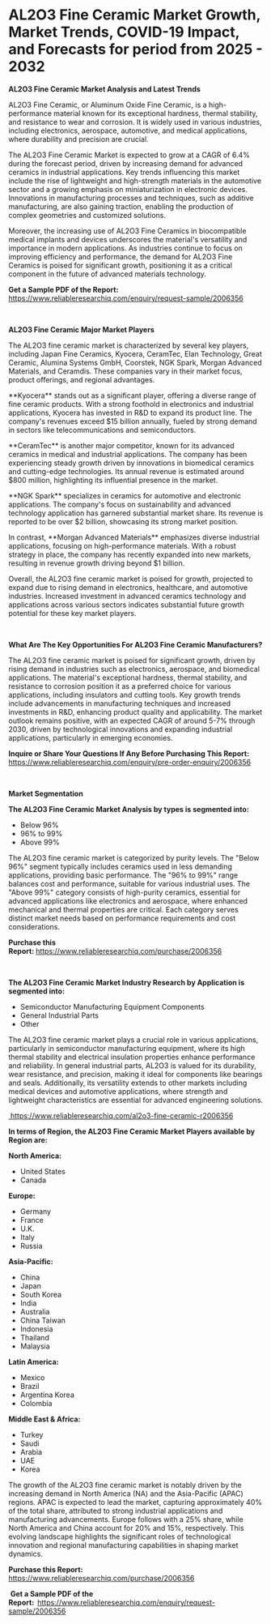 <p><h1>AL2O3 Fine Ceramic Market Growth, Market Trends, COVID-19 Impact, and Forecasts for period from 2025 - 2032</h1></p><p><strong>AL2O3 Fine Ceramic Market Analysis and Latest Trends</strong></p>
<p><p>AL2O3 Fine Ceramic, or Aluminum Oxide Fine Ceramic, is a high-performance material known for its exceptional hardness, thermal stability, and resistance to wear and corrosion. It is widely used in various industries, including electronics, aerospace, automotive, and medical applications, where durability and precision are crucial.</p><p>The AL2O3 Fine Ceramic Market is expected to grow at a CAGR of 6.4% during the forecast period, driven by increasing demand for advanced ceramics in industrial applications. Key trends influencing this market include the rise of lightweight and high-strength materials in the automotive sector and a growing emphasis on miniaturization in electronic devices. Innovations in manufacturing processes and techniques, such as additive manufacturing, are also gaining traction, enabling the production of complex geometries and customized solutions. </p><p>Moreover, the increasing use of AL2O3 Fine Ceramics in biocompatible medical implants and devices underscores the material's versatility and importance in modern applications. As industries continue to focus on improving efficiency and performance, the demand for AL2O3 Fine Ceramics is poised for significant growth, positioning it as a critical component in the future of advanced materials technology.</p></p>
<p><strong>Get a Sample PDF of the Report:&nbsp;</strong> <a href="https://www.reliableresearchiq.com/enquiry/request-sample/2006356?utm_campaign=3593&utm_medium=2&utm_source=Github&utm_content=ia&utm_term=15042025&utm_id=al2o3-fine-ceramic">https://www.reliableresearchiq.com/enquiry/request-sample/2006356</a></p>
<p>&nbsp;</p>
<p><strong>AL2O3 Fine Ceramic Major Market Players</strong></p>
<p><p>The AL2O3 fine ceramic market is characterized by several key players, including Japan Fine Ceramics, Kyocera, CeramTec, Elan Technology, Great Ceramic, Alumina Systems GmbH, Coorstek, NGK Spark, Morgan Advanced Materials, and Ceramdis. These companies vary in their market focus, product offerings, and regional advantages.</p><p>**Kyocera** stands out as a significant player, offering a diverse range of fine ceramic products. With a strong foothold in electronics and industrial applications, Kyocera has invested in R&D to expand its product line. The company's revenues exceed $15 billion annually, fueled by strong demand in sectors like telecommunications and semiconductors.</p><p>**CeramTec** is another major competitor, known for its advanced ceramics in medical and industrial applications. The company has been experiencing steady growth driven by innovations in biomedical ceramics and cutting-edge technologies. Its annual revenue is estimated around $800 million, highlighting its influential presence in the market.</p><p>**NGK Spark** specializes in ceramics for automotive and electronic applications. The company's focus on sustainability and advanced technology application has garnered substantial market share. Its revenue is reported to be over $2 billion, showcasing its strong market position.</p><p>In contrast, **Morgan Advanced Materials** emphasizes diverse industrial applications, focusing on high-performance materials. With a robust strategy in place, the company has recently expanded into new markets, resulting in revenue growth driving beyond $1 billion.</p><p>Overall, the AL2O3 fine ceramic market is poised for growth, projected to expand due to rising demand in electronics, healthcare, and automotive industries. Increased investment in advanced ceramics technology and applications across various sectors indicates substantial future growth potential for these key market players.</p></p>
<p>&nbsp;</p>
<p><strong>What Are The Key Opportunities For AL2O3 Fine Ceramic Manufacturers?</strong></p>
<p><p>The AL2O3 fine ceramic market is poised for significant growth, driven by rising demand in industries such as electronics, aerospace, and biomedical applications. The material's exceptional hardness, thermal stability, and resistance to corrosion position it as a preferred choice for various applications, including insulators and cutting tools. Key growth trends include advancements in manufacturing techniques and increased investments in R&D, enhancing product quality and applicability. The market outlook remains positive, with an expected CAGR of around 5-7% through 2030, driven by technological innovations and expanding industrial applications, particularly in emerging economies.</p></p>
<p><strong>Inquire or Share Your Questions If Any Before Purchasing This Report:</strong> <a href="https://www.reliableresearchiq.com/enquiry/pre-order-enquiry/2006356?utm_campaign=3593&utm_medium=2&utm_source=Github&utm_content=ia&utm_term=15042025&utm_id=al2o3-fine-ceramic">https://www.reliableresearchiq.com/enquiry/pre-order-enquiry/2006356</a></p>
<p>&nbsp;</p>
<p><strong>Market Segmentation</strong></p>
<p><strong>The AL2O3 Fine Ceramic Market Analysis by types is segmented into:</strong></p>
<p><ul><li>Below 96%</li><li>96% to 99%</li><li>Above 99%</li></ul></p>
<p><p>The AL2O3 fine ceramic market is categorized by purity levels. The "Below 96%" segment typically includes ceramics used in less demanding applications, providing basic performance. The "96% to 99%" range balances cost and performance, suitable for various industrial uses. The "Above 99%" category consists of high-purity ceramics, essential for advanced applications like electronics and aerospace, where enhanced mechanical and thermal properties are critical. Each category serves distinct market needs based on performance requirements and cost considerations.</p></p>
<p><strong>Purchase this Report:&nbsp;</strong><a href="https://www.reliableresearchiq.com/purchase/2006356?utm_campaign=3593&utm_medium=2&utm_source=Github&utm_content=ia&utm_term=15042025&utm_id=al2o3-fine-ceramic">https://www.reliableresearchiq.com/purchase/2006356</a></p>
<p>&nbsp;</p>
<p><strong>The AL2O3 Fine Ceramic Market Industry Research by Application is segmented into:</strong></p>
<p><ul><li>Semiconductor Manufacturing Equipment Components</li><li>General Industrial Parts</li><li>Other</li></ul></p>
<p><p>The AL2O3 fine ceramic market plays a crucial role in various applications, particularly in semiconductor manufacturing equipment, where its high thermal stability and electrical insulation properties enhance performance and reliability. In general industrial parts, AL2O3 is valued for its durability, wear resistance, and precision, making it ideal for components like bearings and seals. Additionally, its versatility extends to other markets including medical devices and automotive applications, where strength and lightweight characteristics are essential for advanced engineering solutions.</p></p>
<p><a href="https://www.reliableresearchiq.com/al2o3-fine-ceramic-r2006356?utm_campaign=3593&utm_medium=2&utm_source=Github&utm_content=ia&utm_term=15042025&utm_id=al2o3-fine-ceramic">&nbsp;https://www.reliableresearchiq.com/al2o3-fine-ceramic-r2006356</a></p>
<p><strong>In terms of Region, the AL2O3 Fine Ceramic Market Players available by Region are:</strong></p>
<p>
    <p> <strong> North America: </strong>
        <ul>
            <li>United States</li>
            <li>Canada</li>
        </ul>
        </p> 
    <p> <strong> Europe: </strong>
        <ul>
            <li>Germany</li>
            <li>France</li>
            <li>U.K.</li>
            <li>Italy</li>
            <li>Russia</li>
        </ul>
        </p> 
    <p> <strong> Asia-Pacific: </strong>
        <ul>
            <li>China</li>
            <li>Japan</li>
            <li>South Korea</li>
            <li>India</li>
            <li>Australia</li>
            <li>China Taiwan</li>
            <li>Indonesia</li>
            <li>Thailand</li>
            <li>Malaysia</li>
        </ul>
        </p> 
    <p> <strong> Latin America: </strong>
        <ul>
            <li>Mexico</li>
            <li>Brazil</li>
            <li>Argentina Korea</li>
            <li>Colombia</li>
        </ul>
        </p> 
    <p> <strong> Middle East & Africa: </strong>
        <ul>
            <li>Turkey</li>
            <li>Saudi</li>
            <li>Arabia</li>
            <li>UAE</li>
            <li>Korea</li>
        </ul>
    </p>
    </p>
<p><p>The growth of the AL2O3 fine ceramic market is notably driven by the increasing demand in North America (NA) and the Asia-Pacific (APAC) regions. APAC is expected to lead the market, capturing approximately 40% of the total share, attributed to strong industrial applications and manufacturing advancements. Europe follows with a 25% share, while North America and China account for 20% and 15%, respectively. This evolving landscape highlights the significant roles of technological innovation and regional manufacturing capabilities in shaping market dynamics.</p></p>
<p><strong>Purchase this Report: </strong><a href="https://www.reliableresearchiq.com/purchase/2006356?utm_campaign=3593&utm_medium=2&utm_source=Github&utm_content=ia&utm_term=15042025&utm_id=al2o3-fine-ceramic">https://www.reliableresearchiq.com/purchase/2006356</a></p>
<p>&nbsp;<strong>Get a Sample PDF of the Report:&nbsp;&nbsp;</strong><a href="https://www.reliableresearchiq.com/enquiry/request-sample/2006356?utm_campaign=3593&utm_medium=2&utm_source=Github&utm_content=ia&utm_term=15042025&utm_id=al2o3-fine-ceramic">https://www.reliableresearchiq.com/enquiry/request-sample/2006356</a></p>
<p><strong></strong></p>
<p><p></p><p></p><p></p></p>